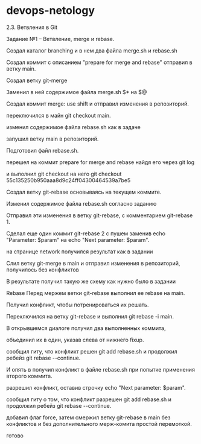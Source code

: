 # devops-netology

  2.3. Ветвления в Git
 
 Задание №1 – Ветвление, merge и rebase.
 
 Создал каталог branching и в нем два файла merge.sh и rebase.sh 
 
 Создал коммит с описанием "prepare for merge and rebase"  отправил в ветку main.
 
 Создал ветку git-merge
 
 Заменил в ней содержимое файла merge.sh $* на $@
 
 Создал коммит merge: use shift и отправил изменения в репозиторий.

 переключился в майн git checkout main.

 изменил содержимое файла rebase.sh  как в задаче
 
 запушил ветку main в репозиторий.
 
   Подготовил файл rebase.sh.

 перешел на коммит prepare for merge and rebase найдя его через git log  

 и выполнил git checkout на него git checkout 55c135250b950aaa8d9c24ff04300464539a7be5

  Создал ветку git-rebase основываясь на текущем коммите.

  Изменил содержимое файла rebase.sh согласно заданию
  
 Отправил эти изменения в ветку git-rebase, с комментарием git-rebase 1.

 Сделал еще один коммит git-rebase 2 с пушем заменив echo "Parameter: $param" на echo "Next parameter: $param".
 
 на странице network получился результат как в задании
 
 Слил ветку git-merge в main и отправил изменения в репозиторий, получилось без конфликтов
 
 В результате получил такую же схему как нужно было в задании
 
 Rebase
  Перед мержем ветки git-rebase выполнил ее rebase на main. 
 
  Получил конфликт, чтобы потренироваться их решать.

  Переключился на ветку git-rebase и выполнил git rebase -i main. 

  В открывшемся диалоге получил два выполненных коммита, 

  объединил их в один, указав слева от нижнего fixup. 

  сообщил гиту, что конфликт решен git add rebase.sh и продолжил ребейз git rebase --continue.

  И опять в получил конфликт в файле rebase.sh при попытке применения второго коммита. 
  
  разрешил конфликт, оставив строчку echo "Next parameter: $param".

  сообщил гиту о том, что конфликт разрешен git add rebase.sh и продолжил ребейз git rebase --continue. 
  
  добавил флаг force, затем смержил ветку git-rebase в main без конфликтов и без дополнительного мерж-комита простой перемоткой.
  
  готово
